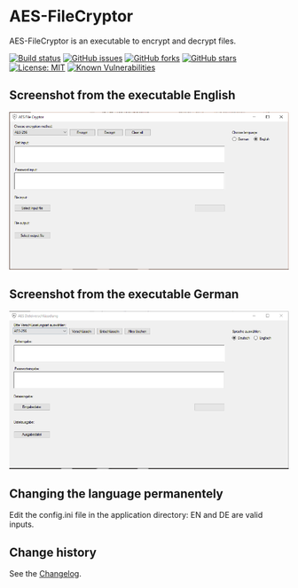 AES-FileCryptor
===============

AES-FileCryptor is an executable to encrypt and decrypt files.

[![Build status](https://ci.appveyor.com/api/projects/status/4extnret9mdkh6kr?svg=true)](https://ci.appveyor.com/project/SeppPenner/aes-filecryptor)
[![GitHub issues](https://img.shields.io/github/issues/SeppPenner/AES-FileCryptor.svg)](https://github.com/SeppPenner/AES-FileCryptor/issues)
[![GitHub forks](https://img.shields.io/github/forks/SeppPenner/AES-FileCryptor.svg)](https://github.com/SeppPenner/AES-FileCryptor/network)
[![GitHub stars](https://img.shields.io/github/stars/SeppPenner/AES-FileCryptor.svg)](https://github.com/SeppPenner/AES-FileCryptor/stargazers)
[![License: MIT](https://img.shields.io/badge/License-MIT-blue.svg)](https://raw.githubusercontent.com/SeppPenner/AES-FileCryptor/master/License.txt)
[![Known Vulnerabilities](https://snyk.io/test/github/SeppPenner/AES-FileCryptor/badge.svg)](https://snyk.io/test/github/SeppPenner/AES-FileCryptor)

## Screenshot from the executable English
![Screenshot from the executable English](https://github.com/SeppPenner/AES-FileCryptor/blob/master/Screenshot_EN.PNG "Screenshot from the executable English")

## Screenshot from the executable German
![Screenshot from the executable German](https://github.com/SeppPenner/AES-FileCryptor/blob/master/Screenshot_DE.PNG "Screenshot from the executable German")

## Changing the language permanentely
Edit the config.ini file in the application directory: EN and DE are valid inputs.

Change history
--------------

See the [Changelog](https://github.com/SeppPenner/aes-filecryptor/blob/master/Changelog.md).